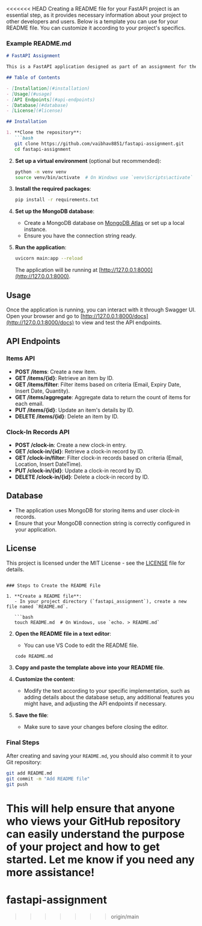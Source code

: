 <<<<<<< HEAD
Creating a README file for your FastAPI project is an essential step, as it provides necessary information about your project to other developers and users. Below is a template you can use for your README file. You can customize it according to your project's specifics.

### Example README.md

```markdown
# FastAPI Assignment

This is a FastAPI application designed as part of an assignment for the Python Developer position at Vodex.ai. The application performs CRUD operations for two entities: **Items** and **User Clock-In Records**.

## Table of Contents

- [Installation](#installation)
- [Usage](#usage)
- [API Endpoints](#api-endpoints)
- [Database](#database)
- [License](#license)

## Installation

1. **Clone the repository**:
   ```bash
   git clone https://github.com/vaibhav8851/fastapi-assignment.git
   cd fastapi-assignment
   ```

2. **Set up a virtual environment** (optional but recommended):
   ```bash
   python -m venv venv
   source venv/bin/activate  # On Windows use `venv\Scripts\activate`
   ```

3. **Install the required packages**:
   ```bash
   pip install -r requirements.txt
   ```

4. **Set up the MongoDB database**:
   - Create a MongoDB database on [MongoDB Atlas](https://www.mongodb.com/cloud/atlas) or set up a local instance.
   - Ensure you have the connection string ready.

5. **Run the application**:
   ```bash
   uvicorn main:app --reload
   ```
   The application will be running at [http://127.0.0.1:8000](http://127.0.0.1:8000).

## Usage

Once the application is running, you can interact with it through Swagger UI. Open your browser and go to [http://127.0.0.1:8000/docs](http://127.0.0.1:8000/docs) to view and test the API endpoints.

## API Endpoints

### Items API

- **POST /items**: Create a new item.
- **GET /items/{id}**: Retrieve an item by ID.
- **GET /items/filter**: Filter items based on criteria (Email, Expiry Date, Insert Date, Quantity).
- **GET /items/aggregate**: Aggregate data to return the count of items for each email.
- **PUT /items/{id}**: Update an item's details by ID.
- **DELETE /items/{id}**: Delete an item by ID.

### Clock-In Records API

- **POST /clock-in**: Create a new clock-in entry.
- **GET /clock-in/{id}**: Retrieve a clock-in record by ID.
- **GET /clock-in/filter**: Filter clock-in records based on criteria (Email, Location, Insert DateTime).
- **PUT /clock-in/{id}**: Update a clock-in record by ID.
- **DELETE /clock-in/{id}**: Delete a clock-in record by ID.

## Database

- The application uses MongoDB for storing items and user clock-in records.
- Ensure that your MongoDB connection string is correctly configured in your application.

## License

This project is licensed under the MIT License - see the [LICENSE](LICENSE) file for details.
```

### Steps to Create the README File

1. **Create a README file**:
   - In your project directory (`fastapi_assignment`), create a new file named `README.md`.

   ```bash
   touch README.md  # On Windows, use `echo. > README.md`
   ```

2. **Open the README file in a text editor**:
   - You can use VS Code to edit the README file.

   ```bash
   code README.md
   ```

3. **Copy and paste the template above into your README file**.

4. **Customize the content**:
   - Modify the text according to your specific implementation, such as adding details about the database setup, any additional features you might have, and adjusting the API endpoints if necessary.

5. **Save the file**:
   - Make sure to save your changes before closing the editor.

### Final Steps

After creating and saving your `README.md`, you should also commit it to your Git repository:

```bash
git add README.md
git commit -m "Add README file"
git push
```

This will help ensure that anyone who views your GitHub repository can easily understand the purpose of your project and how to get started. Let me know if you need any more assistance!
=======
# fastapi-assignment
>>>>>>> origin/main

